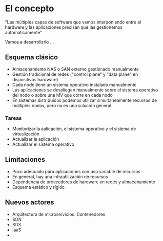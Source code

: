 # El concepto

"Las múltiples capas de software que vamos interponiendo entre el hardware y las aplicaciones precisan que las gestionemos automáticamente"

Vamos a desarrollarlo ...

## Esquema clásico

- Almacenamiento NAS o SAN externo gestionado manualmente
- Gestión tradicional de redes ("control plane" y "data plane" en dispositivos hardware)
- Cada nodo tiene un sistema operativo instalado manualmente
- Las aplicaciones se despliegan manualmente sobre el sistema operativo del nodo o sobre una MV que corre en cada nodo
- En sistemas distribuidos podemos utilizar simultaneamente recursos de múltiples nodos, pero no es una solución general

### Tareas

- Monitorizar la aplicación, el sistema operativo y el sistema de virtualización
- Actualizar la aplicación
- Actualizar el sistema operativo

## Limitaciones

- Poco adecuado para aplicaciones con uso variable de recursos
- En general, hay una infrautilización de recursos
- Dependencia de proveedores de hardware en redes y almacenamiento
- Esquema estático y rígido

## Nuevos actores

- Arquitectura de microservicios. Contenedores
- SDN
- SDS
- IaaS
- 